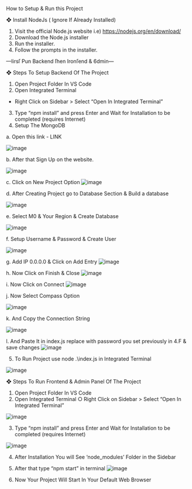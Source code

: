 How to Setup & Run this Project


❖	Install NodeJs ( Ignore If Already Installed)

1.	Visit the official Node.js website i.e) https://nodejs.org/en/download/
2.	Download the Node.js installer
3.	Run the installer.
4.	Follow the prompts in the installer.

—Iirsľ Pun Backend ľhen Ironľend & 6dmin—

❖	Steps To Setup Backend Of The Project

1.	Open Project Folder In VS Code
2.	Open Integrated Terminal
   - Right Click on Sidebar > Select “Open In Integrated Terminal”
3.	Type “npm install” and press Enter and Wait for Installation to be completed (requires Internet)
4.	Setup The MongoDB

a.	Open this link - LINK

![image](https://github.com/sahebkumar3155/MERN_Stack_Ecommerce/assets/113451461/070a4c29-8a27-47a1-8f4f-dc32d4132428)

b.	After that Sign Up on the website.
 
 ![image](https://github.com/sahebkumar3155/MERN_Stack_Ecommerce/assets/113451461/0f0bf3fb-3049-44d9-bd89-3ba2072b73c8)


c.	Click on New Project Option
![image](https://github.com/sahebkumar3155/MERN_Stack_Ecommerce/assets/113451461/eaf94f4d-fcb5-4d48-852f-d7f701ee97e5)


d.	After Creating Project go to Database Section & Build a database

![image](https://github.com/sahebkumar3155/MERN_Stack_Ecommerce/assets/113451461/d59db19f-55c0-4a0e-8222-ba0bc40418cb)

e.	Select M0 & Your Region & Create Database
 
![image](https://github.com/sahebkumar3155/MERN_Stack_Ecommerce/assets/113451461/7bae40c3-fdc1-4fcf-a724-a605f6e95325)



f.	Setup Username & Password & Create User

![image](https://github.com/sahebkumar3155/MERN_Stack_Ecommerce/assets/113451461/48409267-f3e7-4bb7-86a9-7557a744677a)


g.	Add IP 0.0.0.0 & Click on Add Entry
![image](https://github.com/sahebkumar3155/MERN_Stack_Ecommerce/assets/113451461/57bd270d-5adf-4017-b1c1-836ea2bc7c72)

 
h.	Now Click on Finish & Close
![image](https://github.com/sahebkumar3155/MERN_Stack_Ecommerce/assets/113451461/9df3ff8a-5c27-4f31-928b-50cb81cb9ad9)


i.	Now Click on Connect
![image](https://github.com/sahebkumar3155/MERN_Stack_Ecommerce/assets/113451461/1065f618-4091-499e-8665-e9e27259f2e6)


j.	Now Select Compass Option

![image](https://github.com/sahebkumar3155/MERN_Stack_Ecommerce/assets/113451461/23170899-7a34-42d5-b9fb-8d2f7c0991bb)


k.	And Copy the Connection String

![image](https://github.com/sahebkumar3155/MERN_Stack_Ecommerce/assets/113451461/1e801bda-c42a-4840-a257-2a4878c4a1a3)


l.	And Paste It in index.js replace <password> with password you set previously in 4.F & save changes
![image](https://github.com/sahebkumar3155/MERN_Stack_Ecommerce/assets/113451461/9a6108bd-6850-4210-95a4-62c1b9fb3b5a)


5.	To Run Project use node .\index.js in Integrated Terminal
 
 ![image](https://github.com/sahebkumar3155/MERN_Stack_Ecommerce/assets/113451461/b6014a3c-398f-457a-bac4-6691753b910b)

❖	Steps To Run Frontend & Admin Panel Of The Project

1.	Open Project Folder In VS Code
2.	Open Integrated Terminal
   ○	Right Click on Sidebar > Select “Open In Integrated Terminal”

   ![image](https://github.com/sahebkumar3155/MERN_Stack_Ecommerce/assets/113451461/befde67c-1012-4552-b662-3e2df5220881)

 
 
3.	Type “npm install” and press Enter and Wait for Installation to be completed (requires Internet)

![image](https://github.com/sahebkumar3155/MERN_Stack_Ecommerce/assets/113451461/88b03817-0530-4733-8bc1-3f8777e84af3)

4.	After Installation You will See ‘node_modules’ Folder in the Sidebar
5.	After that type “npm start” in terminal
   ![image](https://github.com/sahebkumar3155/MERN_Stack_Ecommerce/assets/113451461/52da7afc-fd65-40f4-a204-1b859bdf1345)

6.	Now Your Project Will Start In Your Default Web Browser

